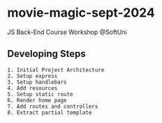 # movie-magic-sept-2024
JS Back-End Course Workshop @SoftUni

## Developing Steps
    1. Initial Project Architecture
    2. Setup express
    3. Setup handlebars
    4. Add resources
    5. Setup static route
    6. Render home page
    7. Add routes and controllers
    8. Extract partial template